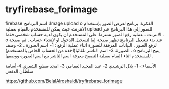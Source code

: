 # tryfirebase_forimage
firebase
اسم البرنامج :Image upload
o الفكرة: برنامج لعرض الصور بإستخدام الانترنت حيث يمكن للمستخدم بالقيام بعملية upload    للصور إلى هذا البرنامج عبر الانترنت .
	عملية رفع الصور تشترط على المستخدم ان يكون لديه حساب            شخصي  فقط .
o عند بدء تشغيل البرنامج تظهر صفحة إما لتسجيل الدخول او لإنشاء حساب , ثم صفحة لرفع الصور .
      البيانات المرفقة للصورة اثناء عملية الرفع :
1- اسم الصورة .
2- وصف الصورة.
3- اسم الناشر تلقائيا(اخذه من الحساب الخاص بالمستخدم) .
o يتيح البرنامج للمستخدم اثناء القيام بعملية التصفح معرفة اسم الناشر مع اسم الصورة ووصفها .



الأسماء:-
1- بلال الرشيدي
2- عبد المجيد العمامي
3- امجد مطيع الشعري
4-أسامة سلطان الدفعي


https://github.com/BelalAlroshaidi/tryfirebase_forimage


